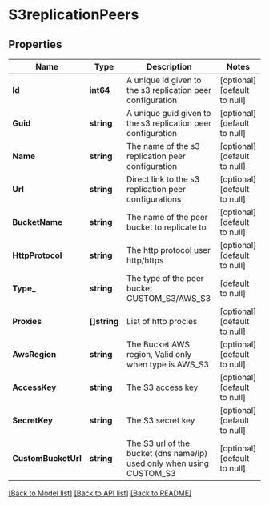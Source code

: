 # S3replicationPeers

## Properties
Name | Type | Description | Notes
------------ | ------------- | ------------- | -------------
**Id** | **int64** | A unique id given to the s3 replication peer configuration | [optional] [default to null]
**Guid** | **string** | A unique guid given to the s3 replication peer configuration | [optional] [default to null]
**Name** | **string** | The name of the s3 replication peer configuration | [optional] [default to null]
**Url** | **string** | Direct link to the s3 replication peer configurations | [optional] [default to null]
**BucketName** | **string** | The name of the peer bucket to replicate to | [optional] [default to null]
**HttpProtocol** | **string** | The http protocol user http/https | [optional] [default to null]
**Type_** | **string** | The type of the peer bucket CUSTOM_S3/AWS_S3 | [default to null]
**Proxies** | **[]string** | List of http procies | [optional] [default to null]
**AwsRegion** | **string** | The Bucket AWS region, Valid only when type is AWS_S3 | [optional] [default to null]
**AccessKey** | **string** | The S3 access key | [optional] [default to null]
**SecretKey** | **string** | The S3 secret key | [optional] [default to null]
**CustomBucketUrl** | **string** | The S3 url of the bucket (dns name/ip) used only when using CUSTOM_S3 | [optional] [default to null]

[[Back to Model list]](../README.md#documentation-for-models) [[Back to API list]](../README.md#documentation-for-api-endpoints) [[Back to README]](../README.md)

